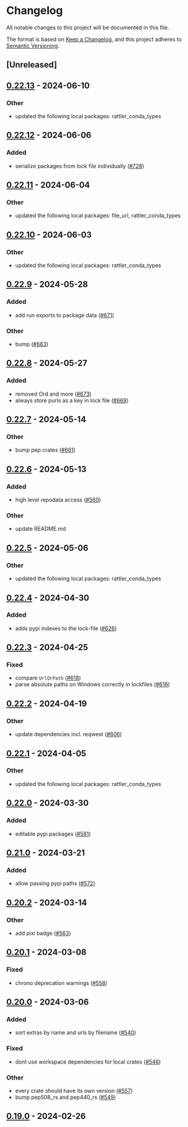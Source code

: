 # Changelog
All notable changes to this project will be documented in this file.

The format is based on [Keep a Changelog](https://keepachangelog.com/en/1.0.0/),
and this project adheres to [Semantic Versioning](https://semver.org/spec/v2.0.0.html).

## [Unreleased]

## [0.22.13](https://github.com/mamba-org/rattler/compare/rattler_lock-v0.22.12...rattler_lock-v0.22.13) - 2024-06-10

### Other
- updated the following local packages: rattler_conda_types

## [0.22.12](https://github.com/mamba-org/rattler/compare/rattler_lock-v0.22.11...rattler_lock-v0.22.12) - 2024-06-06

### Added
- serialize packages from lock file individually ([#728](https://github.com/mamba-org/rattler/pull/728))

## [0.22.11](https://github.com/baszalmstra/rattler/compare/rattler_lock-v0.22.10...rattler_lock-v0.22.11) - 2024-06-04

### Other
- updated the following local packages: file_url, rattler_conda_types

## [0.22.10](https://github.com/mamba-org/rattler/compare/rattler_lock-v0.22.9...rattler_lock-v0.22.10) - 2024-06-03

### Other
- updated the following local packages: rattler_conda_types

## [0.22.9](https://github.com/mamba-org/rattler/compare/rattler_lock-v0.22.8...rattler_lock-v0.22.9) - 2024-05-28

### Added
- add run exports to package data ([#671](https://github.com/mamba-org/rattler/pull/671))

### Other
- bump ([#683](https://github.com/mamba-org/rattler/pull/683))

## [0.22.8](https://github.com/mamba-org/rattler/compare/rattler_lock-v0.22.7...rattler_lock-v0.22.8) - 2024-05-27

### Added
- removed Ord and more ([#673](https://github.com/mamba-org/rattler/pull/673))
- always store purls as a key in lock file ([#669](https://github.com/mamba-org/rattler/pull/669))

## [0.22.7](https://github.com/mamba-org/rattler/compare/rattler_lock-v0.22.6...rattler_lock-v0.22.7) - 2024-05-14

### Other
- bump pep crates ([#661](https://github.com/mamba-org/rattler/pull/661))

## [0.22.6](https://github.com/mamba-org/rattler/compare/rattler_lock-v0.22.5...rattler_lock-v0.22.6) - 2024-05-13

### Added
- high level repodata access ([#560](https://github.com/mamba-org/rattler/pull/560))

### Other
- update README.md

## [0.22.5](https://github.com/mamba-org/rattler/compare/rattler_lock-v0.22.4...rattler_lock-v0.22.5) - 2024-05-06

### Other
- updated the following local packages: rattler_conda_types

## [0.22.4](https://github.com/mamba-org/rattler/compare/rattler_lock-v0.22.3...rattler_lock-v0.22.4) - 2024-04-30

### Added
- adds pypi indexes to the lock-file ([#626](https://github.com/mamba-org/rattler/pull/626))

## [0.22.3](https://github.com/mamba-org/rattler/compare/rattler_lock-v0.22.2...rattler_lock-v0.22.3) - 2024-04-25

### Fixed
- compare `UrlOrPath` ([#618](https://github.com/mamba-org/rattler/pull/618))
- parse absolute paths on Windows correctly in lockfiles ([#616](https://github.com/mamba-org/rattler/pull/616))

## [0.22.2](https://github.com/mamba-org/rattler/compare/rattler_lock-v0.22.1...rattler_lock-v0.22.2) - 2024-04-19

### Other
- update dependencies incl. reqwest ([#606](https://github.com/mamba-org/rattler/pull/606))

## [0.22.1](https://github.com/baszalmstra/rattler/compare/rattler_lock-v0.22.0...rattler_lock-v0.22.1) - 2024-04-05

### Other
- updated the following local packages: rattler_conda_types

## [0.22.0](https://github.com/mamba-org/rattler/compare/rattler_lock-v0.21.0...rattler_lock-v0.22.0) - 2024-03-30

### Added
- editable pypi packages ([#581](https://github.com/mamba-org/rattler/pull/581))

## [0.21.0](https://github.com/mamba-org/rattler/compare/rattler_lock-v0.20.2...rattler_lock-v0.21.0) - 2024-03-21

### Added
- allow passing pypi paths ([#572](https://github.com/mamba-org/rattler/pull/572))

## [0.20.2](https://github.com/mamba-org/rattler/compare/rattler_lock-v0.20.1...rattler_lock-v0.20.2) - 2024-03-14

### Other
- add pixi badge ([#563](https://github.com/mamba-org/rattler/pull/563))

## [0.20.1](https://github.com/mamba-org/rattler/compare/rattler_lock-v0.20.0...rattler_lock-v0.20.1) - 2024-03-08

### Fixed
- chrono deprecation warnings ([#558](https://github.com/mamba-org/rattler/pull/558))

## [0.20.0](https://github.com/mamba-org/rattler/compare/rattler_lock-v0.19.0...rattler_lock-v0.20.0) - 2024-03-06

### Added
- sort extras by name and urls by filename ([#540](https://github.com/mamba-org/rattler/pull/540))

### Fixed
- dont use workspace dependencies for local crates ([#546](https://github.com/mamba-org/rattler/pull/546))

### Other
- every crate should have its own version ([#557](https://github.com/mamba-org/rattler/pull/557))
- bump pep508_rs and pep440_rs ([#549](https://github.com/mamba-org/rattler/pull/549))

## [0.19.0](https://github.com/baszalmstra/rattler/compare/rattler_lock-v0.18.0...rattler_lock-v0.19.0) - 2024-02-26
